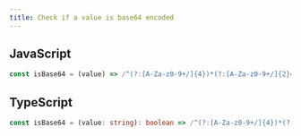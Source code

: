 ```yaml
---
title: Check if a value is base64 encoded
---
```


## JavaScript
```js
const isBase64 = (value) => /^(?:[A-Za-z0-9+/]{4})*(?:[A-Za-z0-9+/]{2}==|[A-Za-z0-9+/]{3}=|[A-Za-z0-9+/]{4})$/.test(value)
```

## TypeScript
```ts
const isBase64 = (value: string): boolean => /^(?:[A-Za-z0-9+/]{4})*(?:[A-Za-z0-9+/]{2}==|[A-Za-z0-9+/]{3}=|[A-Za-z0-9+/]{4})$/.test(value)
```
